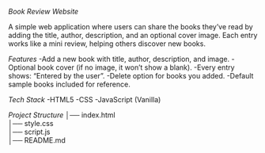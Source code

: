 *Book Review Website*

A simple web application where users can share the books they’ve read by adding the title, author, description, and an optional cover image.
Each entry works like a mini review, helping others discover new books.

*Features*
-Add a new book with title, author, description, and image.
-Optional book cover (if no image, it won’t show a blank).
-Every entry shows: “Entered by the user”.
-Delete option for books you added.
-Default sample books included for reference.

*Tech Stack*
-HTML5
-CSS
-JavaScript (Vanilla)

*Project Structure*
│── index.html    
│── style.css    
│── script.js     
│── README.md      


